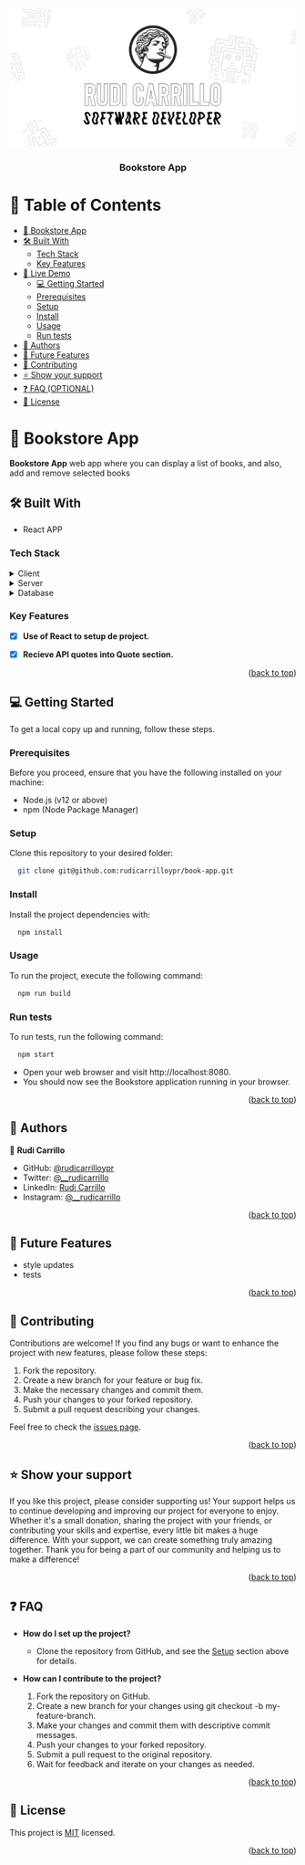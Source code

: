 <a name="readme-top"></a>

<div align="center">
   <img src="./assets/rc-softdev-banner-doodles-soft.PNG" alt="Rudi Carrillo logo" height="auto" />
  <br/>

  <h3><b> Bookstore App </b></h3>

</div>

<!-- TABLE OF CONTENTS -->

# 📗 Table of Contents

- [📖  Bookstore App](#--fornite-)
- [🛠 Built With ](#-built-with-)
   - [Tech Stack ](#tech-stack-)
    - [Key Features ](#key-features-)
- [🚀 Live Demo](#live-demo)
  - [💻 Getting Started ](#-getting-started-)
   - [Prerequisites](#prerequisites)
    - [Setup](#setup)
    - [Install](#install)
    - [Usage](#usage)
    - [Run tests](#run-tests)
- [👥 Authors ](#-authors-)
- [🔮 Future Features](#-future-features)
- [🤝 Contributing ](#-contributing-)
- [⭐️ Show your support ](#️-show-your-support-)
- [❓ FAQ (OPTIONAL) ](#-faq-optional-)
- [📝 License ](#-license-)


<!-- PROJECT DESCRIPTION -->

# 📖  Bookstore App <a name="about-project"></a>

**Bookstore App** web app where you can display a list of books, and also, add and remove selected books

## 🛠 Built With <a name="built-with"></a>
- React APP
### Tech Stack <a name="tech-stack"></a>

<details>
  <summary>Client</summary>
  <ul>
    <li><a href="#">JavaScript</a></li>
  </ul>
</details>

<details>
  <summary>Server</summary>
  <ul>
    <li><a href="#">Local Storage</a></li>
  </ul>
</details>

<details>
<summary>Database</summary>
  <ul>
    <li><a href="#">JavaScript</a></li>
  </ul>
</details>

<!-- Features -->

### Key Features <a name="key-features"></a>
- [X] **Use of React to setup de project.**
- [X] **Recieve API quotes into Quote section.**


<p align="right">(<a href="#readme-top">back to top</a>)</p>


<!-- GETTING STARTED -->

## 💻 Getting Started <a name="getting-started"></a>
To get a local copy up and running, follow these steps.

### Prerequisites
Before you proceed, ensure that you have the following installed on your machine:
- Node.js (v12 or above)
- npm (Node Package Manager)

### Setup
Clone this repository to your desired folder:

```sh
  git clone git@github.com:rudicarrilloypr/book-app.git
```

### Install

Install the project dependencies with:

```sh
  npm install
```

### Usage

To run the project, execute the following command:

```sh
  npm run build
```

### Run tests

To run tests, run the following command:
```sh
  npm start
```
- Open your web browser and visit http://localhost:8080.
- You should now see the Bookstore application running in your browser.


<p align="right">(<a href="#readme-top">back to top</a>)</p>

<!-- AUTHORS -->

## 👥 Authors <a name="authors"></a>

👤 **Rudi Carrillo**

- GitHub: [@rudicarrilloypr](https://github.com/rudicarrilloypr)
- Twitter: [@__rudicarrillo](https://twitter.com/__rudicarrillo)
- LinkedIn: [Rudi Carrillo](https://www.linkedin.com/in/rudi-carrillo/)
- Instagram: [@__rudicarrillo](https://www.instagram.com/_rudicarrillo/)

<p align="right">(<a href="#readme-top">back to top</a>)</p>

<!--- Future Features ---->

## <a href="#future-features"></a>🔮 Future Features
- style updates
- tests

<p align="right">(<a href="#readme-top">back to top</a>)</p>


<!-- CONTRIBUTING -->

## 🤝 Contributing <a name="contributing"></a>

Contributions are welcome! If you find any bugs or want to enhance the project with new features, please follow these steps:

1. Fork the repository.
2. Create a new branch for your feature or bug fix.
3. Make the necessary changes and commit them.
4. Push your changes to your forked repository.
5. Submit a pull request describing your changes.

Feel free to check the [issues page](../../issues/).

<p align="right">(<a href="#readme-top">back to top</a>)</p>

<!-- SUPPORT -->

## ⭐️ Show your support <a name="support"></a>

If you like this project, please consider supporting us! Your support helps us to continue developing and improving our project for everyone to enjoy. Whether it's a small donation, sharing the project with your friends, or contributing your skills and expertise, every little bit makes a huge difference. With your support, we can create something truly amazing together. Thank you for being a part of our community and helping us to make a difference!

<p align="right">(<a href="#readme-top">back to top</a>)</p>

<!-- FAQ -->

## ❓ FAQ <a name="faq"></a>
- **How do I set up the project?**

  - Clone the repository from GitHub, and see the [Setup](#setup) section above for details.

- **How can I contribute to the project?**

  1. Fork the repository on GitHub.
  2. Create a new branch for your changes using git checkout -b my-feature-branch.
  3. Make your changes and commit them with descriptive commit messages.
  4. Push your changes to your forked repository.
  5. Submit a pull request to the original repository.
  6. Wait for feedback and iterate on your changes as needed.

<p align="right">(<a href="#readme-top">back to top</a>)</p>

<!-- LICENSE -->

## 📝 License <a name="license"></a>

This project is [MIT](./LICENSE) licensed.

<p align="right">(<a href="#readme-top">back to top</a>)</p>
